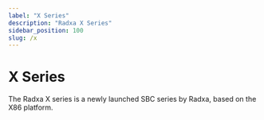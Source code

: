 ```yaml
---
label: "X Series"
description: "Radxa X Series"
sidebar_position: 100
slug: /x
---
```


# X Series

The Radxa X series is a newly launched SBC series by Radxa, based on the X86 platform.
